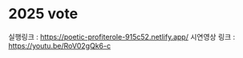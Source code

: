 # 2025 vote

실행링크 : https://poetic-profiterole-915c52.netlify.app/
시연영상 링크 : https://youtu.be/RoV02gQk6-c
